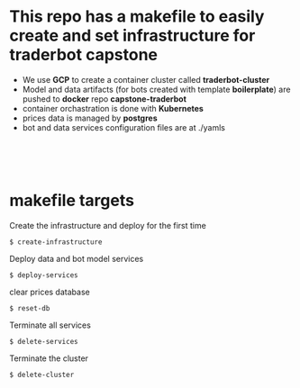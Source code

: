 # This repo has a makefile to easily create and set infrastructure for **traderbot** capstone
* We use **GCP** to create a container cluster called **traderbot-cluster**
* Model and data artifacts (for bots created with template **boilerplate**) are pushed to **docker** repo **capstone-traderbot** 
* container orchastration is done with **Kubernetes**
* prices data is managed by **postgres**
* bot and data services configuration files are at ./yamls

<br/><br/><br/>

# makefile targets
Create the infrastructure and deploy for the first time


    $ create-infrastructure


Deploy data and bot model services


    $ deploy-services


clear prices database 


    $ reset-db
    

Terminate all services


    $ delete-services


Terminate the cluster


    $ delete-cluster






